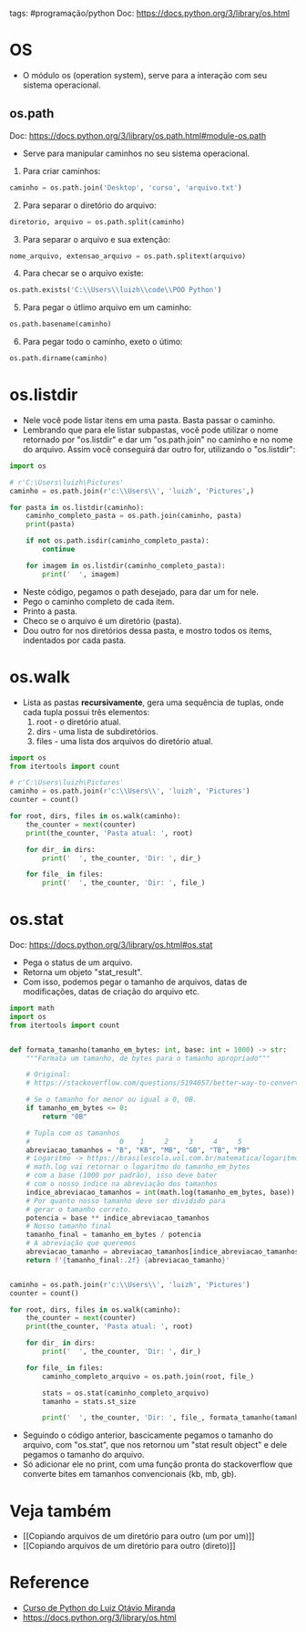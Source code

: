 tags: #programação/python 
Doc: https://docs.python.org/3/library/os.html

# OS
- O módulo os (operation system), serve para a interação com seu sistema operacional.

## os.path
Doc: https://docs.python.org/3/library/os.path.html#module-os.path

- Serve para manipular caminhos no seu sistema operacional.

1.  Para criar caminhos:
```Python
caminho = os.path.join('Desktop', 'curso', 'arquivo.txt')
```

2. Para separar o diretório do arquivo:
```Python
diretorio, arquivo = os.path.split(caminho)
```

3. Para separar o arquivo e sua extenção:
```Python
nome_arquivo, extensao_arquivo = os.path.splitext(arquivo)
```

4. Para checar se o arquivo existe:
```Python
os.path.exists('C:\\Users\\luizh\\code\\POO Python')
```

5. Para pegar o útlimo arquivo em um caminho:
```Python
os.path.basename(caminho)
```

6. Para pegar todo o caminho, exeto o útimo:
```Python
os.path.dirname(caminho)
```

# os.listdir
- Nele você pode listar itens em uma pasta. Basta passar o caminho.
- Lembrando que para ele listar subpastas, você pode utilizar o nome retornado por "os.listdir" e dar um "os.path.join" no caminho e no nome do arquivo. Assim você conseguirá dar outro for, utilizando o "os.listdir":
```Python
import os

# r'C:\Users\luizh\Pictures'
caminho = os.path.join(r'c:\\Users\\', 'luizh', 'Pictures',)

for pasta in os.listdir(caminho):
    caminho_completo_pasta = os.path.join(caminho, pasta)
    print(pasta)

    if not os.path.isdir(caminho_completo_pasta):
        continue

    for imagem in os.listdir(caminho_completo_pasta):
        print('  ', imagem)
```
- Neste código, pegamos o path desejado, para dar um for nele.
- Pego o caminho completo de cada item.
- Printo a pasta.
- Checo se o arquivo é um diretório (pasta).
- Dou outro for nos diretórios dessa pasta, e mostro todos os items, indentados por cada pasta.

# os.walk
- Lista as pastas **recursivamente**, gera uma sequência de tuplas, onde cada tupla possui três elementos:
	1. root - o diretório atual.
	2. dirs -  uma lista de subdiretórios.
	3. files - uma lista dos arquivos do diretório atual.
```Python
import os
from itertools import count

# r'C:\Users\luizh\Pictures'
caminho = os.path.join(r'c:\\Users\\', 'luizh', 'Pictures')
counter = count()

for root, dirs, files in os.walk(caminho):
    the_counter = next(counter)
    print(the_counter, 'Pasta atual: ', root)

    for dir_ in dirs:
        print('  ', the_counter, 'Dir: ', dir_)

    for file_ in files:
        print('  ', the_counter, 'Dir: ', file_)

```

# os.stat
Doc: https://docs.python.org/3/library/os.html#os.stat

- Pega o status de um arquivo.
- Retorna um objeto "stat_result".
- Com isso, podemos pegar o tamanho de arquivos, datas de modificações, datas de criação do arquivo etc.
```Python
import math
import os
from itertools import count


def formata_tamanho(tamanho_em_bytes: int, base: int = 1000) -> str:
    """Formata um tamanho, de bytes para o tamanho apropriado"""

    # Original:
    # https://stackoverflow.com/questions/5194057/better-way-to-convert-file-sizes-in-python

    # Se o tamanho for menor ou igual a 0, 0B.
    if tamanho_em_bytes <= 0:
        return "0B"

    # Tupla com os tamanhos
    #                      0    1     2     3     4     5
    abreviacao_tamanhos = "B", "KB", "MB", "GB", "TB", "PB"
    # Logaritmo -> https://brasilescola.uol.com.br/matematica/logaritmo.htm
    # math.log vai retornar o logaritmo do tamanho_em_bytes
    # com a base (1000 por padrão), isso deve bater
    # com o nosso índice na abreviação dos tamanhos
    indice_abreviacao_tamanhos = int(math.log(tamanho_em_bytes, base))
    # Por quanto nosso tamanho deve ser dividido para
    # gerar o tamanho correto.
    potencia = base ** indice_abreviacao_tamanhos
    # Nosso tamanho final
    tamanho_final = tamanho_em_bytes / potencia
    # A abreviação que queremos
    abreviacao_tamanho = abreviacao_tamanhos[indice_abreviacao_tamanhos]
    return f'{tamanho_final:.2f} {abreviacao_tamanho}'


caminho = os.path.join(r'c:\\Users\\', 'luizh', 'Pictures')
counter = count()

for root, dirs, files in os.walk(caminho):
    the_counter = next(counter)
    print(the_counter, 'Pasta atual: ', root)

    for dir_ in dirs:
        print('  ', the_counter, 'Dir: ', dir_)

    for file_ in files:
        caminho_completo_arquivo = os.path.join(root, file_)

        stats = os.stat(caminho_completo_arquivo)
        tamanho = stats.st_size

        print('  ', the_counter, 'Dir: ', file_, formata_tamanho(tamanho))

```
- Seguindo o código anterior, bascicamente pegamos o tamanho do arquivo, com "os.stat", que nos retornou um "stat result object" e dele pegamos o tamanho do arquivo.
- Só adicionar ele no print, com uma função pronta do stackoverflow que converte bites em tamanhos convencionais (kb, mb, gb).

# Veja também
- [[Copiando arquivos de um diretório para outro (um por um)]]
- [[Copiando arquivos de um diretório para outro (direto)]]

# Reference
- [Curso de Python do Luiz Otávio Miranda](https://www.udemy.com/user/luiz-otavio-miranda)
- https://docs.python.org/3/library/os.html